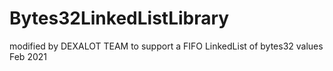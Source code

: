 # Bytes32LinkedListLibrary





modified by DEXALOT TEAM to support a FIFO LinkedList of bytes32 values Feb 2021





